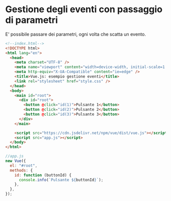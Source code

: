# Gestione degli eventi con passaggio di parametri


E' possibile passare dei parametri, ogni volta che scatta un evento.

```html
<!--index.html-->
<!DOCTYPE html>
<html lang="en">
  <head>
    <meta charset="UTF-8" />
    <meta name="viewport" content="width=device-width, initial-scale=1.0" />
    <meta http-equiv="X-UA-Compatible" content="ie=edge" />
    <title>Vue.js: esempio gestione eventi</title>
    <link rel="stylesheet" href="style.css" />
  </head>
  <body>
    <main id="root">
      <div id="root">
        <button @click="id(1)">Pulsante 1</button>
        <button @click="id(2)">Pulsante 2</button>
        <button @click="id(3)">Pulsante 3</button>
      </div>
    </main>

    <script src="https://cdn.jsdelivr.net/npm/vue/dist/vue.js"></script>
    <script src="app.js"></script>
  </body>
</html>
```

```javascript
//app.js
new Vue({
  el: "#root",
  methods: {
    id: function (buttonId) {
      console.info(`Pulsante ${buttonId}`);
    },
  },
});
```